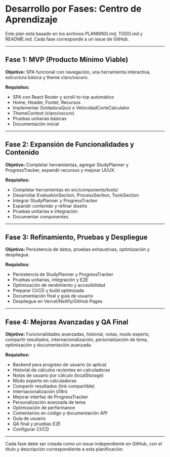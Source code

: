 # Desarrollo por Fases: Centro de Aprendizaje

Este plan está basado en los archivos PLANNING.md, TODO.md y README.md. Cada fase corresponde a un issue de GitHub.

---

## Fase 1: MVP (Producto Mínimo Viable)

**Objetivo:** SPA funcional con navegación, una herramienta interactiva, estructura básica y theme claro/oscuro.

**Requisitos:**

- SPA con React Router y scroll-to-top automático
- Home, Header, Footer, Recursos
- Implementar SoldaduraQuiz o VelocidadCorteCalculator
- ThemeContext (claro/oscuro)
- Pruebas unitarias básicas
- Documentación inicial

---

## Fase 2: Expansión de Funcionalidades y Contenido

**Objetivo:** Completar herramientas, agregar StudyPlanner y ProgressTracker, expandir recursos y mejorar UI/UX.

**Requisitos:**

- Completar herramientas en src/components/tools/
- Desarrollar EvaluationSection, ProcessSection, ToolsSection
- Integrar StudyPlanner y ProgressTracker
- Expandir contenido y refinar diseño
- Pruebas unitarias e integración
- Documentar componentes

---

## Fase 3: Refinamiento, Pruebas y Despliegue

**Objetivo:** Persistencia de datos, pruebas exhaustivas, optimización y despliegue.

**Requisitos:**

- Persistencia de StudyPlanner y ProgressTracker
- Pruebas unitarias, integración y E2E
- Optimización de rendimiento y accesibilidad
- Preparar CI/CD y build optimizada
- Documentación final y guía de usuario
- Despliegue en Vercel/Netlify/GitHub Pages

---

## Fase 4: Mejoras Avanzadas y QA Final

**Objetivo:** Funcionalidades avanzadas, historial, notas, modo experto, compartir resultados, internacionalización, personalización de tema, optimización y documentación avanzada.

**Requisitos:**

- Backend para progreso de usuario (si aplica)
- Historial de cálculos recientes en calculadoras
- Notas de usuario por cálculo (localStorage)
- Modo experto en calculadoras
- Compartir resultados (link compartible)
- Internacionalización (i18n)
- Mejorar interfaz de ProgressTracker
- Personalización avanzada de tema
- Optimización de performance
- Comentarios en código y documentación API
- Guía de usuario
- QA final y pruebas E2E
- Configurar CI/CD

---

Cada fase debe ser creada como un issue independiente en GitHub, con el título y descripción correspondiente a esta planificación.
